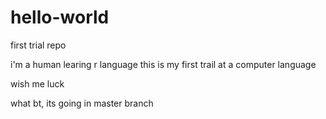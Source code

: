 # hello-world

first trial repo

i'm a human learing r language
this is my first trail at a computer language

wish me luck

what bt, its going in master branch

